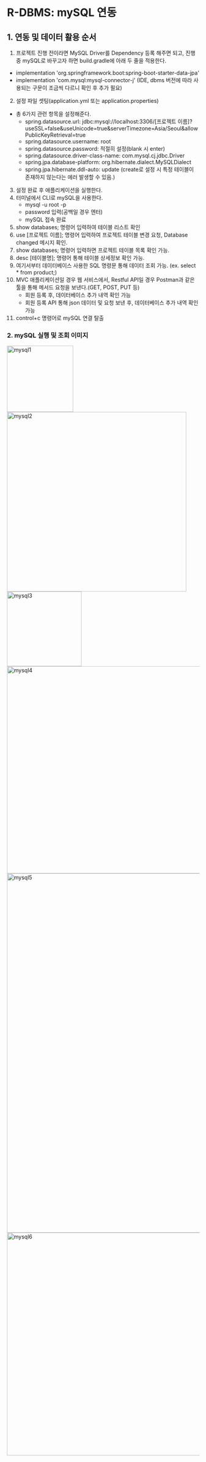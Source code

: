 # R-DBMS: mySQL 연동

## 1. 연동 및 데이터 활용 순서
1. 프로젝트 진행 전이라면 MySQL Driver를 Dependency 등록 해주면 되고, 진행 중 mySQL로 바꾸고자 하면 build.gradle에 아래 두 줄을 적용한다.
  - implementation 'org.springframework.boot:spring-boot-starter-data-jpa'
  - implementation 'com.mysql:mysql-connector-j' (IDE, dbms 버전에 따라 사용되는 구문이 조금씩 다르니 확인 후 추가 필요)
2. 설정 파일 셋팅(application.yml 또는 application.properties)
  - 총 6가지 관련 항목을 설정해준다.
    - spring.datasource.url: jdbc:mysql://localhost:3306/[프로젝트 이름]?useSSL=false&useUnicode=true&serverTimezone=Asia/Seoul&allowPublicKeyRetrieval=true
    - spring.datasource.username: root
    - spring.datasource.password: 적절히 설정(blank 시 enter)
    - spring.datasource.driver-class-name: com.mysql.cj.jdbc.Driver
    - spring.jpa.database-platform: org.hibernate.dialect.MySQLDialect
    - spring.jpa.hibernate.ddl-auto: update (create로 설정 시 특정 테이블이 존재하지 않는다는 에러 발생할 수 있음.)
   
3. 설정 완료 후 애플리케이션을 실행한다.
4. 터미널에서 CLI로 mySQL을 사용한다.
   - mysql -u root -p
   - password 입력(공백일 경우 엔터)
   - mySQL 접속 완료
5. show databases; 명령어 입력하여 테이블 리스트 확인
6. use [프로젝트 이름]; 명령어 입력하여 프로젝트 테이블 변경 요청, Database changed 메시지 확인.
7. show databases; 명령어 입력하면 프로젝트 테이블 목록 확인 가능.
8. desc [테이블명]; 명령어 통해 테이블 상세정보 확인 가능.
9. 여기서부터 데이터베이스 사용한 SQL 명령문 통해 데이터 조회 가능. (ex. select * from product;)
10. MVC 애플리케이션일 경우 웹 서비스에서, Restful API일 경우 Postman과 같은 툴을 통해 메서드 요청을 보낸다.(GET, POST, PUT 등)
    - 회원 등록 후, 데이터베이스 추가 내역 확인 가능
    - 회원 등록 API 통해 json 데이터 및 요청 보낸 후, 데이터베이스 추가 내역 확인 가능
11. control+c 명령어로 mySQL 연결 탈출

### 2. mySQL 실행 및 조회 이미지
<img width="173" alt="mysql1" src="https://github.com/FutureMaker0/practical_developer_knowledge/assets/120623320/a54768b3-46ac-4329-985a-ffcaf1822a5b"></br>
<img width="469" alt="mysql2" src="https://github.com/FutureMaker0/practical_developer_knowledge/assets/120623320/cc3dcf9a-24af-4038-aa17-efe6ea3ab0b3"></br>
<img width="195" alt="mysql3" src="https://github.com/FutureMaker0/practical_developer_knowledge/assets/120623320/1ff02a4a-584f-4f91-8c0c-14419ea6308c"></br>
<img width="541" alt="mysql4" src="https://github.com/FutureMaker0/practical_developer_knowledge/assets/120623320/059d0094-441f-495f-8943-18edb2614bab"></br>
<img width="938" alt="mysql5" src="https://github.com/FutureMaker0/practical_developer_knowledge/assets/120623320/d765748c-9ded-488f-aac2-e190d186afce"></br>
<img width="582" alt="mysql6" src="https://github.com/FutureMaker0/practical_developer_knowledge/assets/120623320/4f190d38-f454-4a95-bed2-7e6bfa5063c6">

